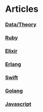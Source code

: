 # Articles
### [Data/Theory](https://github.com/mondok/articles/blob/master/Data.md)
### [Ruby](https://github.com/mondok/articles/blob/master/Ruby.md)
### [Elixir](https://github.com/mondok/articles/blob/master/Elixir.md)
### [Erlang](https://github.com/mondok/articles/blob/master/Erlang.md)
### [Swift](https://github.com/mondok/articles/blob/master/Swift.md)
### [Golang](https://github.com/mondok/articles/blob/master/Golang.md)
### [Javascript](https://github.com/mondok/articles/blob/master/Javascript.md)
